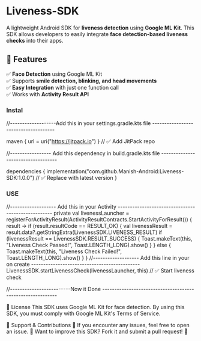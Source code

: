 # Liveness-SDK
A lightweight Android SDK for **liveness detection** using **Google ML Kit**. This SDK allows developers to easily integrate **face detection-based liveness checks** into their apps.

## 📌 Features
✅ **Face Detection** using Google ML Kit  
✅ Supports **smile detection, blinking, and head movements**  
✅ **Easy Integration** with just one function call  
✅ Works with **Activity Result API**  

### Instal ###

//-------------------Add this in your settings.gradle.kts file -------------------------------------

  maven { url = uri("https://jitpack.io") } // ✅ Add JitPack repo

//----------------- Add this dependency in build.gradle.kts file -----------------------------------

dependencies {
    implementation("com.github.Manish-Android:Liveness-SDK:1.0.0") // ✅ Replace with latest version
}

### USE ###

//------------------- Add this in your Activity  ---------------------------------------------------
private val livenessLauncher =
    registerForActivityResult(ActivityResultContracts.StartActivityForResult()) { result ->
        if (result.resultCode == RESULT_OK) {
            val livenessResult = result.data?.getStringExtra(LivenessSDK.LIVENESS_RESULT)
            if (livenessResult == LivenessSDK.RESULT_SUCCESS) {
                Toast.makeText(this, "Liveness Check Passed!", Toast.LENGTH_LONG).show()
            }
        } else {
            Toast.makeText(this, "Liveness Check Failed!", Toast.LENGTH_LONG).show()
        }
    }
//------------------- Add this line in your on create ---------------------------------------------   
LivenessSDK.startLivenessCheck(livenessLauncher, this) // ✅ Start liveness check

//-------------------------Now it Done -----------------------------------------------------------

📝 License
This SDK uses Google ML Kit for face detection.
By using this SDK, you must comply with Google ML Kit's Terms of Service.

📌 Support & Contributions
🔹 If you encounter any issues, feel free to open an issue.
🔹 Want to improve this SDK? Fork it and submit a pull request! 🚀

    





 
	

